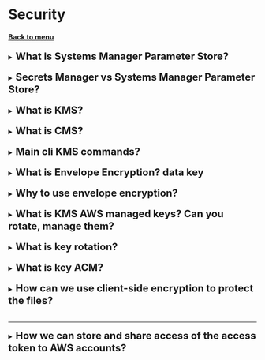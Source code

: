 <h1>Security</h1>
<h4> 

[Back to menu](..%2F..%2FMenu.md)

</h4>

[//]: # (What is Systems Manager Parameter Store?)

<details>
    <summary>
        <b><big><big>
            What is Systems Manager Parameter Store?
        </big></big></b>
    </summary>

- **store any secrets as a SecureString**
  (store passwords, db connections, license codes)
- You can store values as plain text or encrypt them
- Reference your parameters using common name
- Integrated with AWS Services (EC2, CloudFormation, Lambda, CodeBuild, CodePipeline)

</details>
<br>

[//]: # (Secrets Manager vs Systems Manager Parameter Store?)

<details>
    <summary>
        <b><big><big>
            Secrets Manager vs Systems Manager Parameter Store?
        </big></big></b>
    </summary>

Choosing between AWS Secrets Manager and
Systems Manager Parameter Store boils down to your specific needs:

- **AWS Secrets Manager**: if you require strong secret management
- **Systems Manager Parameter Store**: If you need to manage both
  secrets and non-secret configuration data

</details>
<br>

[//]: # (What is KMS?)

<details>
    <summary>
        <b><big><big>
            What is KMS?
        </big></big></b>
    </summary>

KMS - is a key management service

</details>
<br>

[//]: # (What is CMS?)

<details>
    <summary>
        <b><big><big>
            What is CMS?
        </big></big></b>
    </summary>

CMS — customer master key

- create your alias
- fill description
- can has a state (enabled/disabled/pending/deletion/unavailable)
- can be customer-provided and aws-provided
- never be exported

</details>
<br>

[//]: # (Main cli KMS commands?)

<details>
    <summary>
        <b><big><big>
            Main cli KMS commands?
        </big></big></b>
    </summary>

- kms encrypt (encrypt plain text)
- kms decrypt
- kms re-encrypt (decrypt text and then encrypt)
- kms enable-key-rotation (enables key rotation every 365)
- kms generate-data-key (generate a data key to encrypt data > 4KB)

</details>
<br>

[//]: # (What is Envelope Encryption? data key)

<details>
    <summary>
        <b><big><big>
            What is Envelope Encryption? data key
        </big></big></b>
    </summary>

This is key that encrypt and decrypt data but encrypted one is stored
with the data

chain of encryption ->

CMK -> generateDataKey API -> generate Envelope Key -> Encrypts data
(generated key is also encrypted)

opposite side

encrypted envelope key -> call kms api -> decrypts envelope key
-> decrypts data

</details>
<br>

[//]: # (Why to use envelope encryption?)

<details>
    <summary>
        <b><big><big>
            Why to use envelope encryption?
        </big></big></b>
    </summary>

- network (availability) — when your data is stored with the key,
  you also can transfer it over networks
- performance — only the data key goes over the networks, not your data
- need to be transferred to kms

</details>
<br>

[//]: # (What is KMS AWS managed keys? Can you rotate, manage them?)

<details>
    <summary>
        <b><big><big>
            What is KMS AWS managed keys? Can you rotate, manage them?
        </big></big></b>
    </summary>

AWS managed keys are KMS keys in your account that are created,
managed, and used by AWS

You can view AWS managed keys and their key policies
in your account and audit their use in AWS CloudTrail logs.
However, you cannot manage, rotate, or change their key policies.
AWS managed keys are created and managed by AWS for specific services,
such as Amazon S3, Amazon EBS, and Amazon RDS.
These services use AWS managed keys to encrypt your data,
but you cannot use them directly yourself.

</details>
<br>

[//]: # (What is key rotation?)

<details>
    <summary>
        <b><big><big>
            What is key rotation?
        </big></big></b>
    </summary>

- This is an automatic encryption that is available in CMKs.
- KMS will rotate the cryptographic material on a yearly basis
- it also saves previous versions of cryptographic material so that you
  can still decrypt the files that were previously encrypted

</details>
<br>

[//]: # (What is key ACM?)

<details>
    <summary>
        <b><big><big>
            What is key ACM?
        </big></big></b>
    </summary>

AWS Certificate Manager - we can use/crate and manage SSL/TLS
certificates for securing your website

This tool enables secure connections to your website using HTTPS

**! only can be on us-east-1 region**

</details>
<br>

[//]: # (How can we use client-side encryption to protect the files?)

<details>
    <summary>
        <b><big><big>
            How can we use client-side encryption to protect the files?
        </big></big></b>
    </summary>

**AWS Encryption SDK**

Client-side encryption means you need to encrypt the files
where they are currently stored before uploading them to S3.
You can do this in Lambda by using the AWS Encryption SDK.

</details>
<br>

---

[//]: # (How we can store and share accesse of the access token to AWS account?)

<details>
    <summary>
        <b><big><big>
            How we can store and share access of the access token to AWS accounts?
        </big></big></b>
    </summary>

- Use AWS Secrets Manager with an AWS Key Management Service (AWS KMS)
  customer managed key to store the access token.
- Add a resource-based policy to the secret to allow access from other accounts.
- Update the IAM role of the EC2 instances with permissions to access Secrets
  Manager.
- Retrieve the token from Secrets Manager.
- Use the decrypted access token to send the message to the chat

![img](https://codesuccinctly.files.wordpress.com/2022/03/secret-manager-l-1.png)

</details>
<br>

